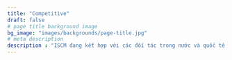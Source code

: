 ```yaml
---
title: "Competitive"
draft: false
# page title background image
bg_image: "images/backgrounds/page-title.jpg"
# meta description
description : "ISCM đang kết hợp với các đối tác trong nước và quốc tế để tiến hành một số cuộc thi về những chủ đề khác nhau liên quan đến bối cảnh Thành phố thông minh, quản lý và thiết kế đô thị. Mục tiêu của chúng tôi là tập trung vào những người có năng khiếu để có thể đóng góp vào việc xây dựng thành phố thông minh trong tương lai."
---
```

